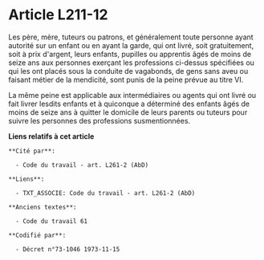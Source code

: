 # Article L211-12

Les père, mère, tuteurs ou patrons, et généralement toute personne ayant autorité sur un enfant ou en ayant la garde, qui ont
livré, soit gratuitement, soit à prix d'argent, leurs enfants, pupilles ou apprentis âgés de moins de seize ans aux personnes
exerçant les professions ci-dessus spécifiées ou qui les ont placés sous la conduite de vagabonds, de gens sans aveu ou
faisant métier de la mendicité, sont punis de la peine prévue au titre VI.

La même peine est applicable aux intermédiaires ou agents qui ont livré ou fait livrer lesdits enfants et à quiconque a
déterminé des enfants âgés de moins de seize ans à quitter le domicile de leurs parents ou tuteurs pour suivre les personnes
des professions susmentionnées.

**Liens relatifs à cet article**

	**Cité par**:

	  - Code du travail - art. L261-2 (AbD)

	**Liens**:

	  - TXT_ASSOCIE: Code du travail - art. L261-2 (AbD)

	**Anciens textes**:

	  - Code du travail 61

	**Codifié par**:

	  - Décret n°73-1046 1973-11-15

